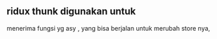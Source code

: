## ridux thunk digunakan untuk
menerima fungsi yg asy , yang bisa berjalan untuk merubah store nya, 
